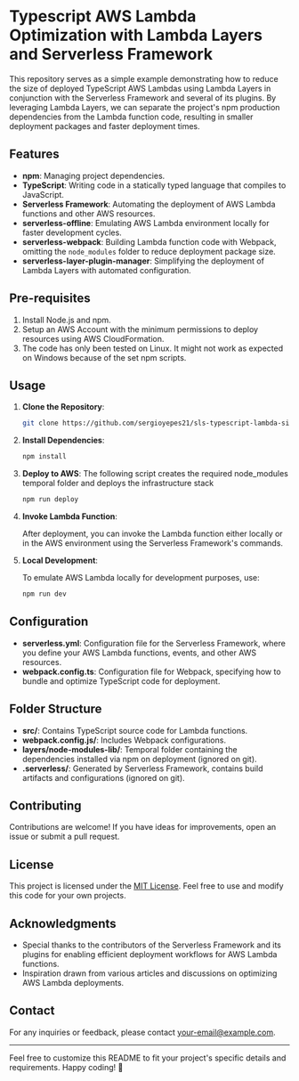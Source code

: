 # Typescript AWS Lambda Optimization with Lambda Layers and Serverless Framework

This repository serves as a simple example demonstrating how to reduce the size of deployed TypeScript AWS Lambdas using Lambda Layers in conjunction with the Serverless Framework and several of its plugins. By leveraging Lambda Layers, we can separate the project's npm production dependencies from the Lambda function code, resulting in smaller deployment packages and faster deployment times.

## Features

- **npm**: Managing project dependencies.
- **TypeScript**: Writing code in a statically typed language that compiles to JavaScript.
- **Serverless Framework**: Automating the deployment of AWS Lambda functions and other AWS resources.
- **serverless-offline**: Emulating AWS Lambda environment locally for faster development cycles.
- **serverless-webpack**: Building Lambda function code with Webpack, omitting the `node_modules` folder to reduce deployment package size.
- **serverless-layer-plugin-manager**: Simplifying the deployment of Lambda Layers with automated configuration.

## Pre-requisites

1. Install Node.js and npm.
2. Setup an AWS Account with the minimum permissions to deploy resources using AWS CloudFormation.
3. The code has only been tested on Linux. It might not work as expected on Windows because of the set npm scripts.

## Usage

1. **Clone the Repository**:

    ```bash
    git clone https://github.com/sergioyepes21/sls-typescript-lambda-size-opt.git
    ```

2. **Install Dependencies**:

    ```bash
    npm install
    ```

3. **Deploy to AWS**: The following script creates the required node_modules temporal folder and deploys the infrastructure stack

    ```bash
    npm run deploy
    ```

4. **Invoke Lambda Function**:

    After deployment, you can invoke the Lambda function either locally or in the AWS environment using the Serverless Framework's commands.

5. **Local Development**:

    To emulate AWS Lambda locally for development purposes, use:

    ```bash
    npm run dev
    ```

## Configuration

- **serverless.yml**: Configuration file for the Serverless Framework, where you define your AWS Lambda functions, events, and other AWS resources.
- **webpack.config.ts**: Configuration file for Webpack, specifying how to bundle and optimize TypeScript code for deployment.

## Folder Structure

- **src/**: Contains TypeScript source code for Lambda functions.
- **webpack.config.js/**: Includes Webpack configurations.
- **layers/node-modules-lib/**: Temporal folder containing the dependencies installed via npm on deployment (ignored on git).
- **.serverless/**: Generated by Serverless Framework, contains build artifacts and configurations (ignored on git).

## Contributing

Contributions are welcome! If you have ideas for improvements, open an issue or submit a pull request.

## License

This project is licensed under the [MIT License](LICENSE). Feel free to use and modify this code for your own projects.

## Acknowledgments

- Special thanks to the contributors of the Serverless Framework and its plugins for enabling efficient deployment workflows for AWS Lambda functions.
- Inspiration drawn from various articles and discussions on optimizing AWS Lambda deployments.

## Contact

For any inquiries or feedback, please contact [your-email@example.com](mailto:your-email@example.com).

---

Feel free to customize this README to fit your project's specific details and requirements. Happy coding! 🚀

